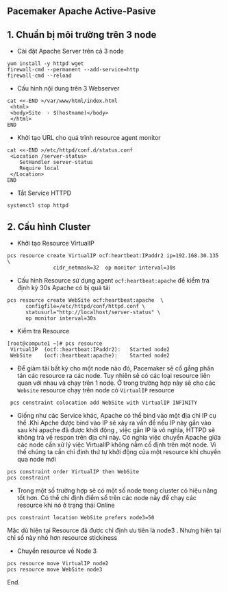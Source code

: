 
## Pacemaker Apache Active-Pasive

## 1. Chuẩn bị môi trường trên 3 node

- Cài đặt Apache Server trên cả 3 node
```
yum install -y httpd wget
firewall-cmd --permanent --add-service=http
firewall-cmd --reload
```

- Cấu hình nội dung trên 3 Webserver
```
cat <<-END >/var/www/html/index.html
 <html>
 <body>Site  - $(hostname)</body>
 </html>
END
```

- Khởi tạo URL cho quá trình resource agent monitor
```
cat <<-END >/etc/httpd/conf.d/status.conf
 <Location /server-status>
    SetHandler server-status
    Require local
 </Location>
END
```

- Tắt Service HTTPD
```
systemctl stop httpd
```

## 2. Cấu hình Cluster


- Khởi tạo Resource VirtualIP
```
pcs resource create VirtualIP ocf:heartbeat:IPaddr2 ip=192.168.30.135 \
               cidr_netmask=32  op monitor interval=30s
```

- Cấu hình Resource sử dụng agent `ocf:heartbeat:apache` để kiểm tra định kỳ 30s Apache có bị quá tải
```
pcs resource create WebSite ocf:heartbeat:apache  \
      configfile=/etc/httpd/conf/httpd.conf \
      statusurl="http://localhost/server-status" \
      op monitor interval=30s
```

- Kiểm tra Resource
```
[root@compute1 ~]# pcs resource
 VirtualIP	(ocf::heartbeat:IPaddr2):	Started node2
 WebSite	(ocf::heartbeat:apache):	Started node2

```

- Để giảm tải bất kỳ cho một node nào đó, Pacemaker sẽ cố gắng phân tán các resource ra các node. Tuy nhiên sẽ có các loại resource liên quan với nhau và chạy trên 1 node. Ở trong trường hợp này sẽ cho các `Website` resource chạy trên node có `VirtualIP` resource
```
 pcs constraint colocation add WebSite with VirtualIP INFINITY
```


- Giống như các Service khác, Apache có thể bind vào một địa chỉ IP cụ thể .Khi Apche được bind vào IP sẽ xảy ra vấn đề nếu IP này gắn vào sau khi apache đã được khởi động , việc gắn IP là vô nghĩa, HTTPD sẽ không trả về respon trên địa chỉ này. Có nghĩa việc chuyển Apache giữa các node cần xử lý việc VirtualIP không nằm cố định trên một node. Vì thế chúng ta cần chỉ định thứ tự khởi động của một resource khi chuyển qua node mới
```
pcs constraint order VirtualIP then WebSite
pcs constraint
```

- Trong một số trường hợp sẽ có một số node trong cluster có hiệu năng tốt hơn. Có thể chỉ định điểm số trên các node này để chạy các resource khi nó ở trạng thái Online
```
pcs constraint location WebSite prefers node3=50
```
Mặc dù hiện tại Resource đã được chỉ định ưu tiên là node3 . Nhưng hiện tại chỉ số này nhỏ hơn resource stickiness


- Chuyển resource  về Node 3
```
pcs resource move VirtualIP node2
pcs resource move WebSite node3

```

End.
